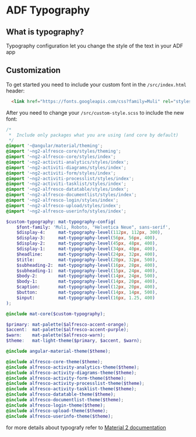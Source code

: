 # ADF Typography

## What is typography?

Typography configuration let you change the style of the text in your ADF app

## Customization

To get started you need to include your custom font in the `/src/index.html` header:

```html
  <link href="https://fonts.googleapis.com/css?family=Muli" rel="stylesheet">
```

After you need to change your `/src/custom-style.scss` to include the new font:

```scss
/*
 *  Include only packages what you are using (and core by default)
 */
@import '~@angular/material/theming';
@import '~ng2-alfresco-core/styles/theming';
@import '~ng2-alfresco-core/styles/index';
@import '~ng2-activiti-analytics/styles/index';
@import '~ng2-activiti-diagrams/styles/index';
@import '~ng2-activiti-form/styles/index';
@import '~ng2-activiti-processlist/styles/index';
@import '~ng2-activiti-tasklist/styles/index';
@import '~ng2-alfresco-datatable/styles/index';
@import '~ng2-alfresco-documentlist/styles/index';
@import '~ng2-alfresco-login/styles/index';
@import '~ng2-alfresco-upload/styles/index';
@import '~ng2-alfresco-userinfo/styles/index';

$custom-typography: mat-typography-config(
    $font-family: 'Muli, Roboto, "Helvetica Neue", sans-serif',
    $display-4:     mat-typography-level(112px, 112px, 300),
    $display-3:     mat-typography-level(56px, 56px, 400),
    $display-2:     mat-typography-level(45px, 48px, 400),
    $display-1:     mat-typography-level(34px, 40px, 400),
    $headline:      mat-typography-level(24px, 32px, 400),
    $title:         mat-typography-level(20px, 32px, 500),
    $subheading-2:  mat-typography-level(16px, 28px, 400),
    $subheading-1:  mat-typography-level(15px, 24px, 400),
    $body-2:        mat-typography-level(14px, 24px, 500),
    $body-1:        mat-typography-level(14px, 20px, 400),
    $caption:       mat-typography-level(12px, 20px, 400),
    $button:        mat-typography-level(14px, 14px, 500),
    $input:         mat-typography-level(16px, 1.25, 400)
);

@include mat-core($custom-typography);

$primary: mat-palette($alfresco-accent-orange);
$accent:  mat-palette($alfresco-accent-purple);
$warn:    mat-palette($alfresco-warn);
$theme:   mat-light-theme($primary, $accent, $warn);

@include angular-material-theme($theme);

@include alfresco-core-theme($theme);
@include alfresco-activity-analytics-theme($theme);
@include alfresco-activity-diagrams-theme($theme);
@include alfresco-activity-form-theme($theme);
@include alfresco-activity-processlist-theme($theme);
@include alfresco-activity-tasklist-theme($theme);
@include alfresco-datatable-theme($theme);
@include alfresco-documentlist-theme($theme);
@include alfresco-login-theme($theme);
@include alfresco-upload-theme($theme);
@include alfresco-userinfo-theme($theme);

```

for more details about typografy refer to [Material 2 documentation](https://github.com/angular/material2/blob/master/guides/typography.md)